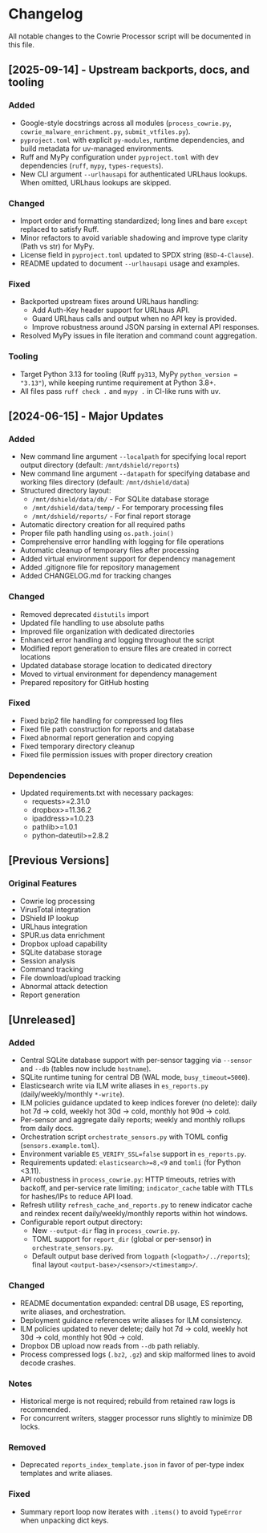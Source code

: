 # Changelog

All notable changes to the Cowrie Processor script will be documented in this file.

## [2025-09-14] - Upstream backports, docs, and tooling

### Added
- Google-style docstrings across all modules (`process_cowrie.py`, `cowrie_malware_enrichment.py`, `submit_vtfiles.py`).
- `pyproject.toml` with explicit `py-modules`, runtime dependencies, and build metadata for uv-managed environments.
- Ruff and MyPy configuration under `pyproject.toml` with dev dependencies (`ruff`, `mypy`, `types-requests`).
- New CLI argument `--urlhausapi` for authenticated URLhaus lookups. When omitted, URLhaus lookups are skipped.

### Changed
- Import order and formatting standardized; long lines and bare `except` replaced to satisfy Ruff.
- Minor refactors to avoid variable shadowing and improve type clarity (Path vs str) for MyPy.
- License field in `pyproject.toml` updated to SPDX string (`BSD-4-Clause`).
- README updated to document `--urlhausapi` usage and examples.

### Fixed
- Backported upstream fixes around URLhaus handling:
  - Add Auth-Key header support for URLhaus API.
  - Guard URLhaus calls and output when no API key is provided.
  - Improve robustness around JSON parsing in external API responses.
- Resolved MyPy issues in file iteration and command count aggregation.

### Tooling
- Target Python 3.13 for tooling (Ruff `py313`, MyPy `python_version = "3.13"`), while keeping runtime requirement at Python 3.8+.
- All files pass `ruff check .` and `mypy .` in CI-like runs with uv.

## [2024-06-15] - Major Updates

### Added
- New command line argument `--localpath` for specifying local report output directory (default: `/mnt/dshield/reports`)
- New command line argument `--datapath` for specifying database and working files directory (default: `/mnt/dshield/data`)
- Structured directory layout:
  - `/mnt/dshield/data/db/` - For SQLite database storage
  - `/mnt/dshield/data/temp/` - For temporary processing files
  - `/mnt/dshield/reports/` - For final report storage
- Automatic directory creation for all required paths
- Proper file path handling using `os.path.join()`
- Comprehensive error handling with logging for file operations
- Automatic cleanup of temporary files after processing
- Added virtual environment support for dependency management
- Added .gitignore file for repository management
- Added CHANGELOG.md for tracking changes

### Changed
- Removed deprecated `distutils` import
- Updated file handling to use absolute paths
- Improved file organization with dedicated directories
- Enhanced error handling and logging throughout the script
- Modified report generation to ensure files are created in correct locations
- Updated database storage location to dedicated directory
- Moved to virtual environment for dependency management
- Prepared repository for GitHub hosting

### Fixed
- Fixed bzip2 file handling for compressed log files
- Fixed file path construction for reports and database
- Fixed abnormal report generation and copying
- Fixed temporary directory cleanup
- Fixed file permission issues with proper directory creation

### Dependencies
- Updated requirements.txt with necessary packages:
  - requests>=2.31.0
  - dropbox>=11.36.2
  - ipaddress>=1.0.23
  - pathlib>=1.0.1
  - python-dateutil>=2.8.2

## [Previous Versions]

### Original Features
- Cowrie log processing
- VirusTotal integration
- DShield IP lookup
- URLhaus integration
- SPUR.us data enrichment
- Dropbox upload capability
- SQLite database storage
- Session analysis
- Command tracking
- File download/upload tracking
- Abnormal attack detection
- Report generation 
## [Unreleased]
### Added
- Central SQLite database support with per-sensor tagging via `--sensor` and `--db` (tables now include `hostname`).
- SQLite runtime tuning for central DB (WAL mode, `busy_timeout=5000`).
- Elasticsearch write via ILM write aliases in `es_reports.py` (daily/weekly/monthly `*-write`).
- ILM policies guidance updated to keep indices forever (no delete): daily hot 7d -> cold, weekly hot 30d -> cold, monthly hot 90d -> cold.
- Per-sensor and aggregate daily reports; weekly and monthly rollups from daily docs.
- Orchestration script `orchestrate_sensors.py` with TOML config (`sensors.example.toml`).
- Environment variable `ES_VERIFY_SSL=false` support in `es_reports.py`.
- Requirements updated: `elasticsearch>=8,<9` and `tomli` (for Python <3.11).
- API robustness in `process_cowrie.py`: HTTP timeouts, retries with backoff, and per-service rate limiting; `indicator_cache` table with TTLs for hashes/IPs to reduce API load.
- Refresh utility `refresh_cache_and_reports.py` to renew indicator cache and reindex recent daily/weekly/monthly reports within hot windows.
- Configurable report output directory:
  - New `--output-dir` flag in `process_cowrie.py`.
  - TOML support for `report_dir` (global or per-sensor) in `orchestrate_sensors.py`.
  - Default output base derived from `logpath` (`<logpath>/../reports`); final layout `<output-base>/<sensor>/<timestamp>/`.

### Changed
- README documentation expanded: central DB usage, ES reporting, write aliases, and orchestration.
- Deployment guidance references write aliases for ILM consistency.
 - ILM policies updated to never delete; daily hot 7d -> cold, weekly hot 30d -> cold, monthly hot 90d -> cold.
- Dropbox DB upload now reads from `--db` path reliably.
- Process compressed logs (`.bz2`, `.gz`) and skip malformed lines to avoid decode crashes.

### Notes
- Historical merge is not required; rebuild from retained raw logs is recommended.
- For concurrent writers, stagger processor runs slightly to minimize DB locks.

### Removed
- Deprecated `reports_index_template.json` in favor of per-type index templates and write aliases.

### Fixed
- Summary report loop now iterates with `.items()` to avoid `TypeError` when unpacking dict keys.
